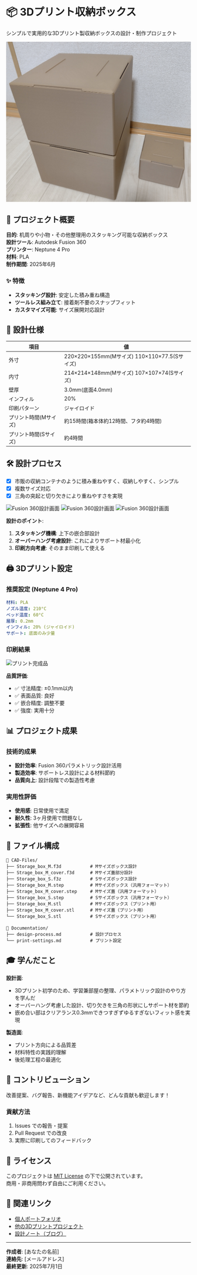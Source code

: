 # 📦 3Dプリント収納ボックス

シンプルで実用的な3Dプリント製収納ボックスの設計・制作プロジェクト

![メイン画像](Images/IMG_20250630_092257031.JPG)

## 🎯 プロジェクト概要

**目的**: 机周りや小物・その他整理用のスタッキング可能な収納ボックス  
**設計ツール**: Autodesk Fusion 360  
**プリンター**: Neptune 4 Pro  
**材料**: PLA  
**制作期間**: 2025年6月

### ✨ 特徴
- **スタッキング設計**: 安定した積み重ね構造
- **ツールレス組み立て**: 接着剤不要のスナップフィット
- **カスタマイズ可能**: サイズ展開対応設計

## 📐 設計仕様

| 項目 | 値 |
|------|-----|
| 外寸 | 220×220×155mm(Mサイズ) 110×110×77.5(Sサイズ) |
| 内寸 | 214×214×148mm(Mサイズ) 107×107×74(Sサイズ) |
| 壁厚 | 3.0mm(底面4.0mm) |
| インフィル | 20% |
| 印刷パターン | ジャイロイド |
| プリント時間(Mサイズ) | 約15時間(箱本体約12時間、フタ約4時間) |
| プリント時間(Sサイズ) | 約4時間 |

## 🛠️ 設計プロセス

- [x] 市販の収納コンテナのように積み重ねやすく、収納しやすく、シンプル
- [x] 複数サイズ対応
- [x] 三角の突起と切り欠きにより重ねやすさを実現

![Fusion 360設計画面](Images/スクリーンショット2025-06-30095427.png)
![Fusion 360設計画面](Images/スクリーンショット2025-06-30092944.png)
![Fusion 360設計画面]()

**設計のポイント**:
1. **スタッキング機構**: 上下の嵌合部設計
2. **オーバーハング考慮設計**: これによりサポート材最小化
4. **印刷方向考慮**: そのまま印刷して使える


## 🖨️ 3Dプリント設定

### 推奨設定 (Neptune 4 Pro)
```yaml
材料: PLA
ノズル温度: 210°C
ベッド温度: 60°C
層厚: 0.2mm
インフィル: 20% (ジャイロイド)
サポート: 底面のみ少量
```

### 印刷結果
![プリント完成品](Images/photos/printed-parts.jpg)

**品質評価**:
- ✅ 寸法精度: ±0.1mm以内
- ✅ 表面品質: 良好
- ✅ 嵌合精度: 調整不要
- ✅ 強度: 実用十分

## 📊 プロジェクト成果

### 技術的成果
- **設計効率**: Fusion 360パラメトリック設計活用
- **製造効率**: サポートレス設計による材料節約
- **品質向上**: 設計段階での製造性考慮

### 実用性評価
- **使用感**: 日常使用で満足
- **耐久性**: 3ヶ月使用で問題なし
- **拡張性**: 他サイズへの展開容易


## 📁 ファイル構成

```
📁 CAD-Files/
├── Storage_box_M.f3d           # Mサイズボックス設計
├── Strage_box_M_cover.f3d      # Mサイズ蓋部分設計  
├── Storage_box_S.f3z           # Sサイズボックス設計
├── Storage_box_M.step          # Mサイズボックス（汎用フォーマット）
├── Strage_box_M_cover.step     # Mサイズ蓋（汎用フォーマット）
├── Storage_box_S.step          # Sサイズボックス（汎用フォーマット）
├── Storage_box_M.stl           # Mサイズボックス（プリント用）
├── Strage_box_M_cover.stl      # Mサイズ蓋（プリント用）
└── Storage_box_S.stl           # Sサイズボックス（プリント用）

📁 Documentation/
├── design-process.md           # 設計プロセス
└── print-settings.md           # プリント設定
```

## 🎓 学んだこと

**設計面**:
- 3Dプリント初学のため、学習兼部屋の整理、パラメトリック設計のやり方を学んだ
- オーバーハング考慮した設計、切り欠きを三角の形状にしサポート材を節約
- 嵌め合い部はクリアランス0.3mmできつすぎずゆるすぎないフィット感を実現

**製造面**:
- プリント方向による品質差
- 材料特性の実践的理解
- 後処理工程の最適化

## 🤝 コントリビューション

改善提案、バグ報告、新機能アイデアなど、どんな貢献も歓迎します！

### 貢献方法
1. Issues での報告・提案
2. Pull Request での改良
3. 実際に印刷してのフィードバック

## 📄 ライセンス

このプロジェクトは [MIT License](LICENSE) の下で公開されています。  
商用・非商用問わず自由にご利用ください。

## 🔗 関連リンク

- [個人ポートフォリオ](https://github.com/username)
- [他の3Dプリントプロジェクト](https://github.com/username/3d-projects)
- [設計ノート（ブログ）](https://blog.example.com/3d-design)

---

**作成者**: [あなたの名前]  
**連絡先**: [メールアドレス]  
**最終更新**: 2025年7月1日

